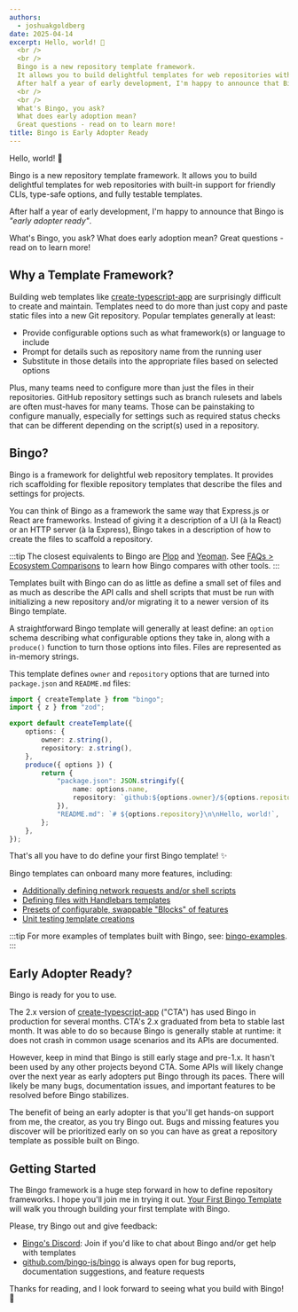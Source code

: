 ```yaml
---
authors:
  - joshuakgoldberg
date: 2025-04-14
excerpt: Hello, world! 💝
  <br />
  <br />
  Bingo is a new repository template framework.
  It allows you to build delightful templates for web repositories with built-in support for friendly CLIs, type-safe options, and fully testable templates.
  After half a year of early development, I'm happy to announce that Bingo is _"early adopter ready"_.
  <br />
  <br />
  What's Bingo, you ask?
  What does early adoption mean?
  Great questions - read on to learn more!
title: Bingo is Early Adopter Ready
---
```


Hello, world! 💝

Bingo is a new repository template framework.
It allows you to build delightful templates for web repositories with built-in support for friendly CLIs, type-safe options, and fully testable templates.

After half a year of early development, I'm happy to announce that Bingo is _"early adopter ready"_.

What's Bingo, you ask?
What does early adoption mean?
Great questions - read on to learn more!

## Why a Template Framework?

Building web templates like [create-typescript-app](https:/github.com/JoshuaKGoldberg) are surprisingly difficult to create and maintain.
Templates need to do more than just copy and paste static files into a new Git repository.
Popular templates generally at least:

- Provide configurable options such as what framework(s) or language to include
- Prompt for details such as repository name from the running user
- Substitute in those details into the appropriate files based on selected options

Plus, many teams need to configure more than just the files in their repositories.
GitHub repository settings such as branch rulesets and labels are often must-haves for many teams.
Those can be painstaking to configure manually, especially for settings such as required status checks that can be different depending on the script(s) used in a repository.

## Bingo?

Bingo is a framework for delightful web repository templates.
It provides rich scaffolding for flexible repository templates that describe the files and settings for projects.

You can think of Bingo as a framework the same way that Express.js or React are frameworks.
Instead of giving it a description of a UI (à la React) or an HTTP server (à la Express), Bingo takes in a description of how to create the files to scaffold a repository.

:::tip
The closest equivalents to Bingo are [Plop](https://plopjs.com) and [Yeoman](https://yeoman.io).
See [FAQs > Ecosystem Comparisons](https://www.create.bingo/faqs/#ecosystem-comparisons) to learn how Bingo compares with other tools.
:::

Templates built with Bingo can do as little as define a small set of files and as much as describe the API calls and shell scripts that must be run with initializing a new repository and/or migrating it to a newer version of its Bingo template.

A straightforward Bingo template will generally at least define: an `option` schema describing what configurable options they take in, along with a `produce()` function to turn those options into files.
Files are represented as in-memory strings.

This template defines `owner` and `repository` options that are turned into `package.json` and `README.md` files:

```ts title
import { createTemplate } from "bingo";
import { z } from "zod";

export default createTemplate({
	options: {
		owner: z.string(),
		repository: z.string(),
	},
	produce({ options }) {
		return {
			"package.json": JSON.stringify({
				name: options.name,
				repository: `github:${options.owner}/${options.repository}`,
			}),
			"README.md": `# ${options.repository}\n\nHello, world!`,
		};
	},
});
```

That's all you have to do define your first Bingo template! ✨

Bingo templates can onboard many more features, including:

- [Additionally defining network requests and/or shell scripts](/build/concepts/creations)
- [Defining files with Handlebars templates](/engines/handlebars/about)
- [Presets of configurable, swappable "Blocks" of features](/engines/stratum/about)
- [Unit testing template creations](/build/packages/bingo-testers)

:::tip
For more examples of templates built with Bingo, see: [bingo-examples](https://github.com/bingo-examples).
:::

## Early Adopter Ready?

Bingo is ready for you to use.

The 2.x version of [create-typescript-app](https://github.com/JoshuaKGoldberg/create-typescript-app) ("CTA") has used Bingo in production for several months.
CTA's 2.x graduated from beta to stable last month.
It was able to do so because Bingo is generally stable at runtime: it does not crash in common usage scenarios and its APIs are documented.

However, keep in mind that Bingo is still early stage and pre-1.x.
It hasn't been used by any other projects beyond CTA.
Some APIs will likely change over the next year as early adopters put Bingo through its paces.
There will likely be many bugs, documentation issues, and important features to be resolved before Bingo stabilizes.

The benefit of being an early adopter is that you'll get hands-on support from me, the creator, as you try Bingo out.
Bugs and missing features you discover will be prioritized early on so you can have as great a repository template as possible built on Bingo.

## Getting Started

The Bingo framework is a huge step forward in how to define repository frameworks.
I hope you'll join me in trying it out.
[Your First Bingo Template](/blog/your-first-bingo-template) will walk you through building your first template with Bingo.

Please, try Bingo out and give feedback:

- [Bingo's Discord](https://discord.gg/SFsnbpWqpU): Join if you'd like to chat about Bingo and/or get help with templates
- [github.com/bingo-js/bingo](https://github.com/bingo-js/bingo) is always open for bug reports, documentation suggestions, and feature requests

Thanks for reading, and I look forward to seeing what you build with Bingo! 💝
